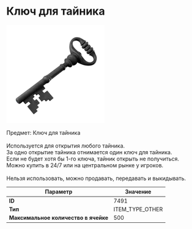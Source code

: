 # Ключ для тайника

![Item Image](../img/7491.webp?raw=true)

Предмет: Ключ для тайника<br><br>Используется для открытия любого тайника.<br>За одно открытие тайника отнимается один ключ для тайника.<br>Если не будет хотя бы 1-го ключа, тайник открыть не получиться.<br>Можно купить в 24/7 или на центральном рынке у игроков.<br><br>Нельзя использовать, можно продавать, передавать и выкидывать.


| Параметр | Значение |
|----------|----------|
| **ID** | 7491 |
| **Тип** | ITEM_TYPE_OTHER |
| **Максимальное количество в ячейке** | 500 |

